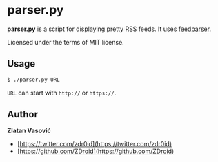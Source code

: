 # parser.py

**parser.py** is a script for displaying pretty RSS feeds. It uses
[feedparser](http://code.google.com/p/feedparser/).

Licensed under the terms of MIT license.

## Usage

```bash
$ ./parser.py URL
```

`URL` can start with `http://` or `https://`.

## Author

**Zlatan Vasović**

* [https://twitter.com/zdr0id](https://twitter.com/zdr0id)
* [https://github.com/ZDroid](https://github.com/ZDroid)